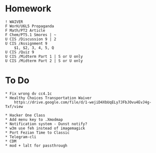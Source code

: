 # Homework

    ! WAIVER
    F WorH/U6L5 Propaganda
    F Math/PT2 Article
    F Chem/PT5.1 Smores | ~
    U CIS /Discussion 9 | 2
    U CIS /Assignment 9
        $1, $2, 3, 4, 5, Q
    U CIS /Quiz 9
    U CIS /Midterm Part 1 | S or U only
    U CIS /Midterm Part 2 | S or U only

# To Do

    * Fix wrong dv cc4.1c
    * Healthy Choices Transportation Waiver
        https://drive.google.com/file/d/1-wejiD4XbUqELy7JFbJOvu4EvJ4g-Txf/view

    * Hacker One Class
    * Add menu key to .Xmodmap
    * Notification system - Dunst notify?
    * w3m use feh instead of imagemagick
    * Port Fezian Time to Classic
    * Telegram-cli
    * CDM
    * mod + lalt for passthrough
